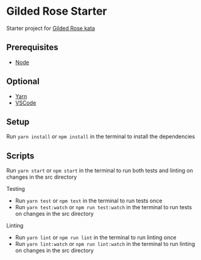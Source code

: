 # Gilded Rose Starter
Starter project for [Gilded Rose kata](https://github.com/NotMyself/GildedRose)

## Prerequisites
- [Node](https://nodejs.org/en/download/)

## Optional
- [Yarn](https://yarnpkg.com/lang/en/docs/install/)
- [VSCode](https://code.visualstudio.com/)
## Setup
Run `yarn install` or `npm install` in the terminal to install the dependencies

## Scripts
Run `yarn start` or `npm start` in the terminal to run both tests and linting on changes in the src directory

Testing
- Run `yarn test` or `npm test` in the terminal to run tests once
- Run `yarn test:watch` or `npm run test:watch` in the terminal to run tests on changes in the src directory

Linting
- Run `yarn lint` or `npm run lint` in the terminal to run linting once
- Run `yarn lint:watch` or `npm run lint:watch` in the terminal to run linting on changes in the src directory
